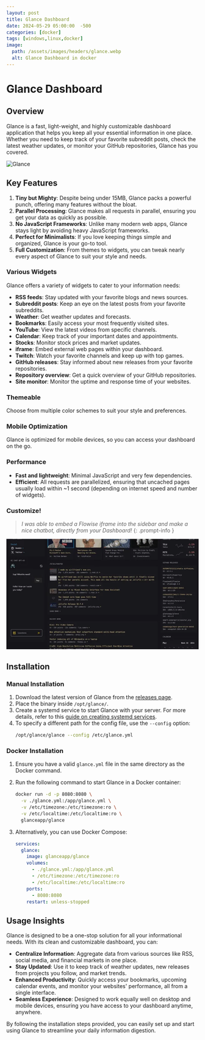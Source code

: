```yaml
---
layout: post
title: Glance Dashboard
date: 2024-05-29 05:00:00  -500
categories: [docker]
tags: [windows,linux,docker]
image:
  path: /assets/images/headers/glance.webp
  alt: Glance Dashboard in docker
---
```


# Glance Dashboard

## Overview
Glance is a fast, light-weight, and highly customizable dashboard application that helps you keep all your essential information in one place. Whether you need to keep track of your favorite subreddit posts, check the latest weather updates, or monitor your GitHub repositories, Glance has you covered.

![Glance](https://github.com/glanceapp/glance/raw/main/docs/images/readme-main-image.png)

## Key Features

1. **Tiny but Mighty**: Despite being under 15MB, Glance packs a powerful punch, offering many features without the bloat.
2. **Parallel Processing**: Glance makes all requests in parallel, ensuring you get your data as quickly as possible.
3. **No JavaScript Frameworks**: Unlike many modern web apps, Glance stays light by avoiding heavy JavaScript frameworks.
4. **Perfect for Minimalists**: If you love keeping things simple and organized, Glance is your go-to tool.
5. **Full Customization**: From themes to widgets, you can tweak nearly every aspect of Glance to suit your style and needs.


### Various Widgets
Glance offers a variety of widgets to cater to your information needs:
- **RSS feeds**: Stay updated with your favorite blogs and news sources.
- **Subreddit posts**: Keep an eye on the latest posts from your favorite subreddits.
- **Weather**: Get weather updates and forecasts.
- **Bookmarks**: Easily access your most frequently visited sites.
- **YouTube**: View the latest videos from specific channels.
- **Calendar**: Keep track of your important dates and appointments.
- **Stocks**: Monitor stock prices and market updates.
- **iframe**: Embed external web pages within your dashboard.
- **Twitch**: Watch your favorite channels and keep up with top games.
- **GitHub releases**: Stay informed about new releases from your favorite repositories.
- **Repository overview**: Get a quick overview of your GitHub repositories.
- **Site monitor**: Monitor the uptime and response time of your websites.

### Themeable
Choose from multiple color schemes to suit your style and preferences.



### Mobile Optimization
Glance is optimized for mobile devices, so you can access your dashboard on the go.



### Performance
- **Fast and lightweight**: Minimal JavaScript and very few dependencies.
- **Efficient**: All requests are parallelized, ensuring that uncached pages usually load within ~1 second (depending on internet speed and number of widgets).

### Customize!


>*I was able to embed a Flowise iframe into the sidebar and make a nice chatbot, directly from your Dashboard!*
{: .prompt-info }



![Flowise-Glance](/assets/images/posts/glance-flowise.webp)


## Installation

### Manual Installation
1. Download the latest version of Glance from the [releases page](https://github.com/glanceapp/glance/releases).
2. Place the binary inside `/opt/glance/`.
3. Create a systemd service to start Glance with your server. For more details, refer to this [guide on creating systemd services](https://linuxhandbook.com/create-systemd-services/).
4. To specify a different path for the config file, use the `--config` option:
    ```bash
    /opt/glance/glance --config /etc/glance.yml
    ```

### Docker Installation
1. Ensure you have a valid `glance.yml` file in the same directory as the Docker command.
2. Run the following command to start Glance in a Docker container:
    ```bash
    docker run -d -p 8080:8080 \
      -v ./glance.yml:/app/glance.yml \
      -v /etc/timezone:/etc/timezone:ro \
      -v /etc/localtime:/etc/localtime:ro \
      glanceapp/glance
    ```

3. Alternatively, you can use Docker Compose:
    ```yaml
    services:
      glance:
        image: glanceapp/glance
        volumes:
          - ./glance.yml:/app/glance.yml
          - /etc/timezone:/etc/timezone:ro
          - /etc/localtime:/etc/localtime:ro
        ports:
          - 8080:8080
        restart: unless-stopped
    ```



## Usage Insights
Glance is designed to be a one-stop solution for all your informational needs. With its clean and customizable dashboard, you can:

- **Centralize Information**: Aggregate data from various sources like RSS, social media, and financial markets in one place.
- **Stay Updated**: Use it to keep track of weather updates, new releases from projects you follow, and market trends.
- **Enhanced Productivity**: Quickly access your bookmarks, upcoming calendar events, and monitor your websites' performance, all from a single interface.
- **Seamless Experience**: Designed to work equally well on desktop and mobile devices, ensuring you have access to your dashboard anytime, anywhere.

By following the installation steps provided, you can easily set up and start using Glance to streamline your daily information digestion.